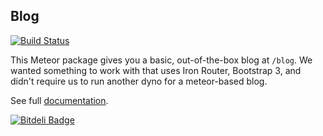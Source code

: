 ## Blog

[![Build Status](https://travis-ci.org/BeDifferential/meteor-blog.png?branch=master)](https://travis-ci.org/BeDifferential/meteor-blog)

This Meteor package gives you a basic, out-of-the-box blog at `/blog`. We wanted
something to work with that uses Iron Router, Bootstrap 3, and didn't require
us to run another dyno for a meteor-based blog.

See full [documentation](http://github.differential.io/meteor-blog/).

[![Bitdeli Badge](https://d2weczhvl823v0.cloudfront.net/BeDifferential/meteor-blog/trend.png)](https://bitdeli.com/free "Bitdeli Badge")
